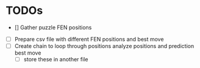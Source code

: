 # TODOs
- [] Gather puzzle FEN positions
- [ ] Prepare csv file with different FEN positions and best move
- [ ] Create chain to loop through positions analyze positions and prediction best move
  - [ ] store these in another file

